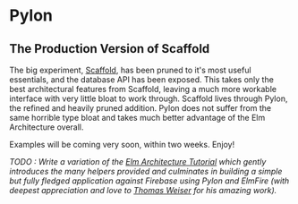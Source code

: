 # Pylon

## The Production Version of Scaffold

The big experiment, [Scaffold](https://github.com/williamwhitacre/scaffold), has been pruned to it's
most useful essentials, and the database API has been exposed. This takes only the best
architectural features from Scaffold, leaving a much more workable interface with very little bloat
to work through. Scaffold lives through Pylon, the refined and heavily pruned addition. Pylon does
not suffer from the same horrible type bloat and takes much better advantage of the Elm Architecture
overall.

Examples will be coming very soon, within two weeks. Enjoy!

_TODO : Write a variation of the
[Elm Architecture Tutorial](https://github.com/evancz/elm-architecture-tutorial) which gently
introduces the many helpers provided and culminates in building a simple but fully fledged
application against Firebase using Pylon and ElmFire (with deepest appreciation and love to
[Thomas Weiser](https://github.com/ThomasWeiser) for his amazing work)._
